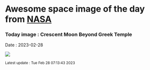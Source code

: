 
# Awesome space image of the day from [NASA](https://api.nasa.gov/)

### Today image : Crescent Moon Beyond Greek Temple
Date : 2023-02-28

![](https://apod.nasa.gov/apod/image/2302/CrescentPoseiden_Chasiotis_1080.jpg)

<small>Latest update : Tue Feb 28 07:13:43 2023</small>
        
